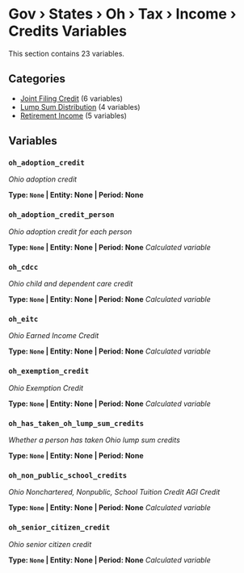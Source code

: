 # Gov › States › Oh › Tax › Income › Credits Variables

This section contains 23 variables.

## Categories

- [Joint Filing Credit](joint_filing_credit/index.md) (6 variables)
- [Lump Sum Distribution](lump_sum_distribution/index.md) (4 variables)
- [Retirement Income](retirement_income/index.md) (5 variables)

## Variables

### `oh_adoption_credit`
*Ohio adoption credit*

**Type: `None` | Entity: None | Period: None**

### `oh_adoption_credit_person`
*Ohio adoption credit for each person*

**Type: `None` | Entity: None | Period: None**
*Calculated variable*

### `oh_cdcc`
*Ohio child and dependent care credit*

**Type: `None` | Entity: None | Period: None**
*Calculated variable*

### `oh_eitc`
*Ohio Earned Income Credit*

**Type: `None` | Entity: None | Period: None**
*Calculated variable*

### `oh_exemption_credit`
*Ohio Exemption Credit*

**Type: `None` | Entity: None | Period: None**
*Calculated variable*

### `oh_has_taken_oh_lump_sum_credits`
*Whether a person has taken Ohio lump sum credits*

**Type: `None` | Entity: None | Period: None**

### `oh_non_public_school_credits`
*Ohio Nonchartered, Nonpublic, School Tuition Credit AGI Credit*

**Type: `None` | Entity: None | Period: None**
*Calculated variable*

### `oh_senior_citizen_credit`
*Ohio senior citizen credit*

**Type: `None` | Entity: None | Period: None**
*Calculated variable*
